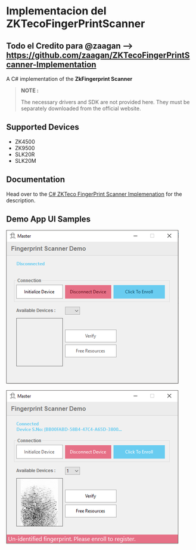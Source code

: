 # Implementacion del ZKTecoFingerPrintScanner
## Todo el Credito para @zaagan --> https://github.com/zaagan/ZKTecoFingerPrintScanner-Implementation
A C# implementation of the **ZkFingerprint Scanner**



> **NOTE :** 
>
> The necessary drivers and SDK are not provided here. 
> They must be separately downloaded from the official website.



## Supported Devices

- ZK4500
- ZK9500
- SLK20R
- SLK20M



## Documentation

Head over to the [C# ZKTeco FingerPrint Scanner Implemenation](https://www.debuggershub.com/c-zkteco-fingerprint-scanner-implementation-zk4500-slk20m-slk20r-zk9500/) for the description.



## Demo App UI Samples

![Demo App Image](/resources/image1.png)

![Demo App Image 2](/resources/image2.png)





